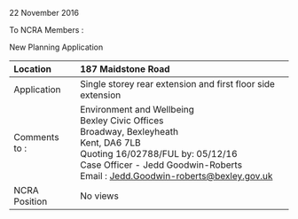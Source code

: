 22 November 2016

To NCRA Members :

New Planning Application

| Location          | 187 Maidstone Road                                                                                                                                                                                                                                                       |
| :---------------- | :----------------------------------------------------------------------------------------------------------------------------------------------------------------------------------------------------------------------------------------------------------------------- |
| Application       | Single storey rear extension and first floor side extension                                                                                                                                                                                                              |
| Comments <br>to : | Environment and Wellbeing <br>Bexley Civic Offices <br>Broadway, Bexleyheath <br>Kent, DA6 7LB <br>Quoting 16/02788/FUL by: 05/12/16 <br>Case Officer - Jedd Goodwin-Roberts <br>Email : [Jedd.Goodwin-roberts@bexley.gov.uk](mailto:Jedd.Goodwin-roberts@bexley.gov.uk) |
| NCRA Position     | No views                                                                                                                                                                                                                                                                 |
